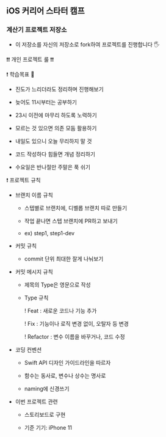 ## iOS 커리어 스타터 캠프

### 계산기 프로젝트 저장소

- 이 저장소를 자신의 저장소로 fork하여 프로젝트를 진행합니다 🖐

❗❗ 개인 프로젝트 룰 ❗❗


❗ 학습목표 🤟

- 진도가 느리더라도 정리하며 진행해보기 

- 늦어도 11시부터는 공부하기

- 23시 이전에 마무리 하도록 노력하기

- 모르는 것 있으면 의존 모둠 활용하기

- 내일도 있으니 오늘 무리하지 말 것 

- 코드 작성하다 힘들면 개념 정리하기

- 수요일은 반나절만 주말은 푹 쉬기 

 

❗ 프로젝트 규칙

- 브랜치 이름 규칙

	* 스텝별로 브랜치에, 디벨롭 브랜치 따로 만들기

	* 작업 끝나면 스텝 브랜치에 PR하고 보내기

	* ex) step1, step1-dev



- 커밋 규칙

	* commit 단위 최대한 잘게 나눠보기

	

- 커밋 메시지 규칙

	* 제목의 Type은 영문으로 작성

	* Type 규칙

		! Feat : 새로운 코드나 기능 추가

		! Fix : 기능이나 로직 변경 없이, 오탈자 등 변경

		! Refactor : 변수 이름을 바꾸거나, 코드 수정



- 코딩 컨벤션

	* Swift API 디자인 가이드라인을 따르자

	* 함수는 동사로, 변수나 상수는 명사로

	* naming에 신경쓰기



- 이번 프로젝트 관련

	* 스토리보드로 구현

	* 기준 기기:  iPhone 11 
